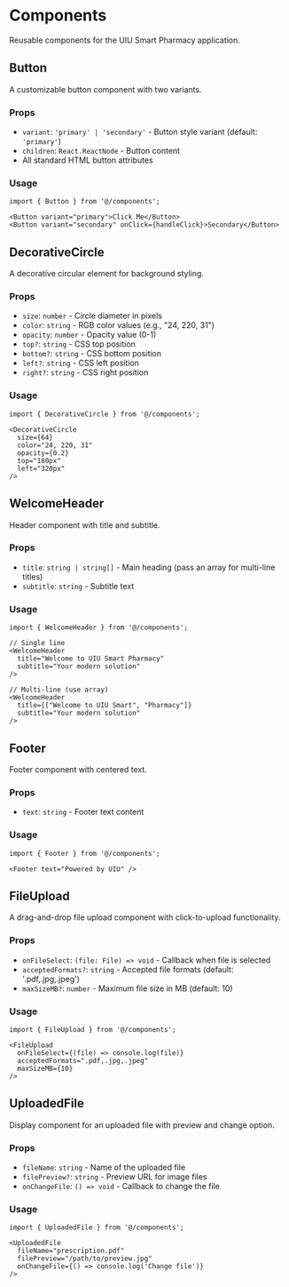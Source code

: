 # Components

Reusable components for the UIU Smart Pharmacy application.

## Button

A customizable button component with two variants.

### Props
- `variant`: `'primary' | 'secondary'` - Button style variant (default: `'primary'`)
- `children`: `React.ReactNode` - Button content
- All standard HTML button attributes

### Usage
```tsx
import { Button } from '@/components';

<Button variant="primary">Click Me</Button>
<Button variant="secondary" onClick={handleClick}>Secondary</Button>
```

## DecorativeCircle

A decorative circular element for background styling.

### Props
- `size`: `number` - Circle diameter in pixels
- `color`: `string` - RGB color values (e.g., "24, 220, 31")
- `opacity`: `number` - Opacity value (0-1)
- `top?`: `string` - CSS top position
- `bottom?`: `string` - CSS bottom position
- `left?`: `string` - CSS left position
- `right?`: `string` - CSS right position

### Usage
```tsx
import { DecorativeCircle } from '@/components';

<DecorativeCircle 
  size={64}
  color="24, 220, 31"
  opacity={0.2}
  top="180px"
  left="320px"
/>
```

## WelcomeHeader

Header component with title and subtitle.

### Props
- `title`: `string | string[]` - Main heading (pass an array for multi-line titles)
- `subtitle`: `string` - Subtitle text

### Usage
```tsx
import { WelcomeHeader } from '@/components';

// Single line
<WelcomeHeader 
  title="Welcome to UIU Smart Pharmacy"
  subtitle="Your modern solution"
/>

// Multi-line (use array)
<WelcomeHeader 
  title={["Welcome to UIU Smart", "Pharmacy"]}
  subtitle="Your modern solution"
/>
```

## Footer

Footer component with centered text.

### Props
- `text`: `string` - Footer text content

### Usage
```tsx
import { Footer } from '@/components';

<Footer text="Powered by UIU" />
```

## FileUpload

A drag-and-drop file upload component with click-to-upload functionality.

### Props
- `onFileSelect`: `(file: File) => void` - Callback when file is selected
- `acceptedFormats?`: `string` - Accepted file formats (default: '.pdf,.jpg,.jpeg')
- `maxSizeMB?`: `number` - Maximum file size in MB (default: 10)

### Usage
```tsx
import { FileUpload } from '@/components';

<FileUpload 
  onFileSelect={(file) => console.log(file)}
  acceptedFormats=".pdf,.jpg,.jpeg"
  maxSizeMB={10}
/>
```

## UploadedFile

Display component for an uploaded file with preview and change option.

### Props
- `fileName`: `string` - Name of the uploaded file
- `filePreview?`: `string` - Preview URL for image files
- `onChangeFile`: `() => void` - Callback to change the file

### Usage
```tsx
import { UploadedFile } from '@/components';

<UploadedFile 
  fileName="prescription.pdf"
  filePreview="/path/to/preview.jpg"
  onChangeFile={() => console.log('Change file')}
/>
```

